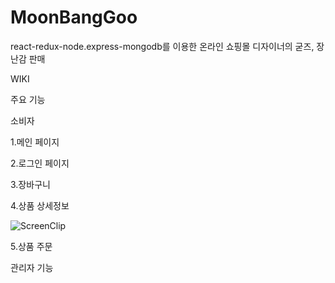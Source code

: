 # MoonBangGoo
react-redux-node.express-mongodb를 이용한 온라인 쇼핑몰
디자이너의 굳즈, 장난감 판매


WIKI

주요 기능 



소비자 

1.메인 페이지 
  


2.로그인 페이지



3.장바구니



4.상품 상세정보

![ScreenClip](https://user-images.githubusercontent.com/37561568/124262053-85a3fd80-db6c-11eb-9a48-cd496cbc231d.png)



5.상품 주문




관리자 기능 



